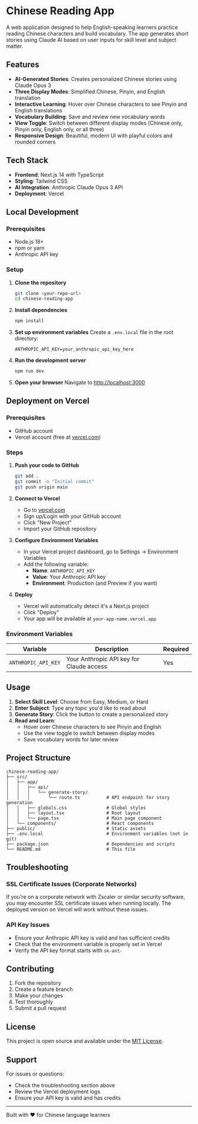# Chinese Reading App

A web application designed to help English-speaking learners practice reading Chinese characters and build vocabulary. The app generates short stories using Claude AI based on user inputs for skill level and subject matter.

## Features

- **AI-Generated Stories**: Creates personalized Chinese stories using Claude Opus 3
- **Three Display Modes**: Simplified Chinese, Pinyin, and English translation
- **Interactive Learning**: Hover over Chinese characters to see Pinyin and English translations
- **Vocabulary Building**: Save and review new vocabulary words
- **View Toggle**: Switch between different display modes (Chinese only, Pinyin only, English only, or all three)
- **Responsive Design**: Beautiful, modern UI with playful colors and rounded corners

## Tech Stack

- **Frontend**: Next.js 14 with TypeScript
- **Styling**: Tailwind CSS
- **AI Integration**: Anthropic Claude Opus 3 API
- **Deployment**: Vercel

## Local Development

### Prerequisites

- Node.js 18+ 
- npm or yarn
- Anthropic API key

### Setup

1. **Clone the repository**
   ```bash
   git clone <your-repo-url>
   cd chinese-reading-app
   ```

2. **Install dependencies**
   ```bash
   npm install
   ```

3. **Set up environment variables**
   Create a `.env.local` file in the root directory:
   ```env
   ANTHROPIC_API_KEY=your_anthropic_api_key_here
   ```

4. **Run the development server**
   ```bash
   npm run dev
   ```

5. **Open your browser**
   Navigate to [http://localhost:3000](http://localhost:3000)

## Deployment on Vercel

### Prerequisites

- GitHub account
- Vercel account (free at [vercel.com](https://vercel.com))

### Steps

1. **Push your code to GitHub**
   ```bash
   git add .
   git commit -m "Initial commit"
   git push origin main
   ```

2. **Connect to Vercel**
   - Go to [vercel.com](https://vercel.com)
   - Sign up/Login with your GitHub account
   - Click "New Project"
   - Import your GitHub repository

3. **Configure Environment Variables**
   - In your Vercel project dashboard, go to Settings → Environment Variables
   - Add the following variable:
     - **Name**: `ANTHROPIC_API_KEY`
     - **Value**: Your Anthropic API key
     - **Environment**: Production (and Preview if you want)

4. **Deploy**
   - Vercel will automatically detect it's a Next.js project
   - Click "Deploy"
   - Your app will be available at `your-app-name.vercel.app`

### Environment Variables

| Variable | Description | Required |
|----------|-------------|----------|
| `ANTHROPIC_API_KEY` | Your Anthropic API key for Claude access | Yes |

## Usage

1. **Select Skill Level**: Choose from Easy, Medium, or Hard
2. **Enter Subject**: Type any topic you'd like to read about
3. **Generate Story**: Click the button to create a personalized story
4. **Read and Learn**: 
   - Hover over Chinese characters to see Pinyin and English
   - Use the view toggle to switch between display modes
   - Save vocabulary words for later review

## Project Structure

```
chinese-reading-app/
├── src/
│   ├── app/
│   │   ├── api/
│   │   │   └── generate-story/
│   │   │       └── route.ts          # API endpoint for story generation
│   │   ├── globals.css               # Global styles
│   │   ├── layout.tsx                # Root layout
│   │   └── page.tsx                  # Main page component
│   └── components/                   # React components
├── public/                           # Static assets
├── .env.local                        # Environment variables (not in git)
├── package.json                      # Dependencies and scripts
└── README.md                         # This file
```

## Troubleshooting

### SSL Certificate Issues (Corporate Networks)
If you're on a corporate network with Zscaler or similar security software, you may encounter SSL certificate issues when running locally. The deployed version on Vercel will work without these issues.

### API Key Issues
- Ensure your Anthropic API key is valid and has sufficient credits
- Check that the environment variable is properly set in Vercel
- Verify the API key format starts with `sk-ant-`

## Contributing

1. Fork the repository
2. Create a feature branch
3. Make your changes
4. Test thoroughly
5. Submit a pull request

## License

This project is open source and available under the [MIT License](LICENSE).

## Support

For issues or questions:
- Check the troubleshooting section above
- Review the Vercel deployment logs
- Ensure your API key is valid and has credits

---

Built with ❤️ for Chinese language learners
